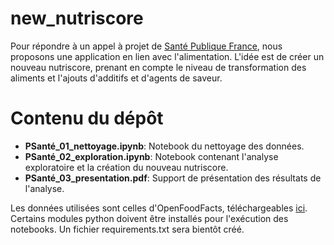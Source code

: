 # new_nutriscore
Pour répondre à un appel à projet de [Santé Publique France](https://www.santepubliquefrance.fr/), nous proposons une application en lien avec l'alimentation.
L'idée est de créer un nouveau nutriscore, prenant en compte le niveau de transformation des aliments et l'ajouts d'additifs et d'agents de saveur.

# Contenu du dépôt
- **PSanté_01_nettoyage.ipynb**: Notebook du nettoyage des données.
- **PSanté_02_exploration.ipynb**: Notebook contenant l'analyse exploratoire et la création du nouveau nutriscore.
- **PSanté_03_presentation.pdf**: Support de présentation des résultats de l'analyse.

Les données utilisées sont celles d'OpenFoodFacts, téléchargeables [ici](https://world.openfoodfacts.org/data).   
Certains modules python doivent être installés pour l'exécution des notebooks. Un fichier requirements.txt sera bientôt créé.
